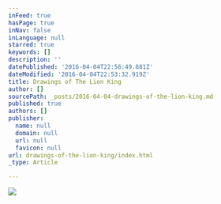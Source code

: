```yaml
---
inFeed: true
hasPage: true
inNav: false
inLanguage: null
starred: true
keywords: []
description: ''
datePublished: '2016-04-04T22:56:49.881Z'
dateModified: '2016-04-04T22:53:32.919Z'
title: Drawings of The Lion King
author: []
sourcePath: _posts/2016-04-04-drawings-of-the-lion-king.md
published: true
authors: []
publisher:
  name: null
  domain: null
  url: null
  favicon: null
url: drawings-of-the-lion-king/index.html
_type: Article

---
```

![](https://the-grid-user-content.s3-us-west-2.amazonaws.com/06308779-e1bc-41c9-8b6b-684ab9fe22fb.jpg)